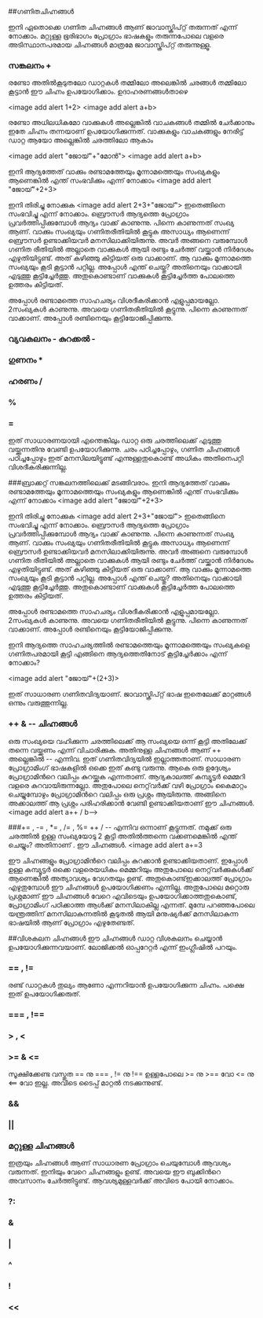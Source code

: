 ﻿##ഗണിതചിഹ്നങ്ങള്‍

ഇനി ഏതൊക്കെ ഗണിത ചിഹ്നങ്ങള്‍ ആണ് ജാവാസ്ക്രിപ്റ്റ് തരുന്നത് എന്ന് നോക്കാം. മറ്റുള്ള ഭൂരിഭാഗം പ്രോഗ്രാം ഭാഷകളും തരുന്നപോലെ വളരെ അടിസ്ഥാനപരമായ ചിഹ്നങ്ങള്‍ മാത്രമേ ജാവാസ്ക്രിപ്റ്റ് തരുന്നുള്ളൂ.

### സങ്കലനം +
രണ്ടോ അതില്‍കൂടുതലോ ഡാറ്റകള്‍ തമ്മിലോ അലെങ്കില്‍ ചരങ്ങള്‍ തമ്മിലോ കൂട്ടാന്‍ ഈ ചിഹ്നം ഉപയോഗിക്കാം. ഉദാഹരണങ്ങള്‍താഴെ

<image add alert 1+2>
<image add alert a+b>

രണ്ടോ അധിലധികമോ വാക്കുകള്‍ അല്ലെങ്കില്‍ വാചകങ്ങള്‍ തമ്മില്‍ ചേര്‍ക്കാനും ഇതേ ചിഹ്നം തന്നയാണ് ഉപയോഗിക്കുന്നത്. വാക്കുകളും വാചകങ്ങളും നേരിട്ട് ഡാറ്റ ആയോ അല്ലെങ്കില്‍ ചരത്തിലോ ആകാം

<image add alert "ജോയ്"+"മോന്‍">
<image add alert a+b>

ഇനി ആദ്യത്തേത് വാക്കും രണ്ടാമത്തേയും മൂന്നാമത്തെയും സംഖ്യകളും ആണെങ്കില്‍ എന്ത് സംഭവിക്കും എന്ന് നോക്കാം
<image add alert "ജോയ്"+2+3>

ഇനി തിരിച്ചു നോക്കുക
<image add alert 2+3+"ജോയ്">
ഇതെങ്ങിനെ സംഭവിച്ചു എന്ന് നോക്കാം. ബ്രൌസര്‍ ആദ്യത്തെ പ്രോഗ്രാം പ്രവര്‍ത്തിപ്പിക്കുമ്പോള്‍  ആദ്യം വാക്ക് കാണുന്നു. പിന്നെ കാണുന്നത് സംഖ്യ ആണ്. വാക്കും സംഖ്യയും ഗണിതരീതിയില്‍ കൂട്ടുക അസാധ്യം ആണെന്ന് ബ്രൌസര്‍ ഉണ്ടാക്കിയവര്‍ മനസിലാക്കിയിരുന്നു. അവര്‍ അങ്ങനെ വരുമ്പോള്‍ ഗണിത രീതിയില്‍ അല്ലാതെ വാക്കുകള്‍ ആയി രണ്ടും ചേര്‍ത്ത് വയ്ക്കാന്‍ നിര്‍ദേശം എഴുതിയിട്ടുണ്ട്. അത് കഴിഞ്ഞു കിട്ടിയത് ഒരു വാക്കാണ്‌.  ആ വാക്കും മൂന്നാമത്തെ സംഖ്യയും കൂടി കൂട്ടാന്‍ പറ്റില്ല. അപ്പോള്‍ എന്ത് ചെയ്തു? അതിനെയും വാക്കായി എടുത്തു കൂട്ടിച്ചേര്‍ത്തു. അതുകൊണ്ടാണ് വാക്കുകള്‍ കൂട്ടിച്ചേര്‍ത്ത പോലത്തെ ഉത്തരം കിട്ടിയത്.

അപ്പോള്‍ രണ്ടാമത്തെ സാഹചര്യം വിശദീകരിക്കാന്‍ എളുപ്പമായല്ലോ. 2സംഖ്യകള്‍ കാണുന്നു. അവയെ ഗണിതരീതിയില്‍ കൂട്ടുന്നു. പിന്നെ കാണുന്നത് വാക്കാണ്‌. അപ്പോള്‍ രണ്ടിനെയും കൂട്ടിയോജിപ്പിക്കുന്നു.

### വ്യവകലനം - കുറക്കല്‍ -
### ഗുണനം *
### ഹരണം /
###  %
### =

ഇത് സാധാരണയായി എന്തെങ്കിലും ഡാറ്റ ഒരു ചരത്തിലെക്ക് എടുത്തു വയ്ക്കുന്നതിനു വേണ്ടി ഉപയോഗിക്കുന്നു. ചരം പഠിച്ചപ്പോഴും, ഗണിത ചിഹ്നങ്ങള്‍ പഠിച്ചപ്പോഴും ഇത് മനസിലയിട്ടുണ്ട് എന്നുള്ളതുകൊണ്ട് അധികം അതിനെപറ്റി വിശദീകരിക്കുന്നില്ല.

###ബ്രാക്കറ്റ്
സങ്കലനത്തിലെക്ക് മടങ്ങിവരാം. ഇനി ആദ്യത്തേത് വാക്കും രണ്ടാമത്തേയും മൂന്നാമത്തെയും സംഖ്യകളും ആണെങ്കില്‍ എന്ത് സംഭവിക്കും എന്ന് നോക്കാം
<image add alert "ജോയ്"+2+3>

ഇനി തിരിച്ചു നോക്കുക
<image add alert 2+3+"ജോയ്">
ഇതെങ്ങിനെ സംഭവിച്ചു എന്ന് നോക്കാം. ബ്രൌസര്‍ ആദ്യത്തെ പ്രോഗ്രാം പ്രവര്‍ത്തിപ്പിക്കുമ്പോള്‍  ആദ്യം വാക്ക് കാണുന്നു. പിന്നെ കാണുന്നത് സംഖ്യ ആണ്. വാക്കും സംഖ്യയും ഗണിതരീതിയില്‍ കൂട്ടുക അസാധ്യം ആണെന്ന് ബ്രൌസര്‍ ഉണ്ടാക്കിയവര്‍ മനസിലാക്കിയിരുന്നു. അവര്‍ അങ്ങനെ വരുമ്പോള്‍ ഗണിത രീതിയില്‍ അല്ലാതെ വാക്കുകള്‍ ആയി രണ്ടും ചേര്‍ത്ത് വയ്ക്കാന്‍ നിര്‍ദേശം എഴുതിയിട്ടുണ്ട്. അത് കഴിഞ്ഞു കിട്ടിയത് ഒരു വാക്കാണ്‌.  ആ വാക്കും മൂന്നാമത്തെ സംഖ്യയും കൂടി കൂട്ടാന്‍ പറ്റില്ല. അപ്പോള്‍ എന്ത് ചെയ്തു? അതിനെയും വാക്കായി എടുത്തു കൂട്ടിച്ചേര്‍ത്തു. അതുകൊണ്ടാണ് വാക്കുകള്‍ കൂട്ടിച്ചേര്‍ത്ത പോലത്തെ ഉത്തരം കിട്ടിയത്.

അപ്പോള്‍ രണ്ടാമത്തെ സാഹചര്യം വിശദീകരിക്കാന്‍ എളുപ്പമായല്ലോ. 2സംഖ്യകള്‍ കാണുന്നു. അവയെ ഗണിതരീതിയില്‍ കൂട്ടുന്നു. പിന്നെ കാണുന്നത് വാക്കാണ്‌. അപ്പോള്‍ രണ്ടിനെയും കൂട്ടിയോജിപ്പിക്കുന്നു.

ഇനി ആദ്യത്തെ സാഹചര്യത്തില്‍ രണ്ടാമത്തെയും മൂന്നാമത്തെയും സംഖ്യകളെ ഗണിതപരമായി കൂട്ടി എങ്ങിനെ ആദ്യത്തെതിനോട് കൂട്ടിച്ചേര്‍ക്കാം എന്ന് നോക്കാം?

<image add alert "ജോയ്"+(2+3)>

ഇത് സാധാരണ ഗണിതവിദ്യയാണ്. ജാവാസ്ക്രിപ്റ്റ് ഭാഷ ഇതെലേക്ക് മാറ്റങ്ങള്‍ ഒന്നും വരുത്തുന്നില്ല.

### ++ & -- ചിഹ്നങ്ങള്‍
ഒരു സംഖ്യയെ വഹിക്കുന്ന ചരത്തിലെക്ക്  ആ സംഖ്യയെ ഒന്ന് കൂട്ടി അതിലേക്ക് തന്നെ വയ്ക്കണം എന്ന് വിചാരിക്കുക. അതിനുള്ള ചിഹ്നങ്ങള്‍ ആണ് ++ അല്ലെങ്കില്‍ -- എന്നിവ. ഇത് ഗണിതവിദ്യയില്‍ ഇല്ലാത്തതാണ്. സാധാരണ പ്രോഗ്രാമിംഗ് ഭാഷകളില്‍ ഒക്കെ ഇത് കണ്ടു വരുന്നു. ആകെ ഒരു ഉദ്ദേശ്യം പ്രോഗ്രാമിന്‍റെ വലിപ്പം കുറയ്ക്കുക എന്നതാണ്. ആദ്യകാലത്ത് കമ്പ്യൂട്ടര്‍ മെമ്മറി വളരെ കുറവായിരുന്നല്ലോ. അതുപോലെ നെറ്റ്‌വര്‍ക്ക് വഴി പ്രോഗ്രാം കൈമാറ്റം ചെയ്യുമ്പോഴും പ്രോഗ്രാമിന്‍റെ വലിപ്പം ഒരു പ്രശ്നം ആയിരുന്നു. അങ്ങിനെ അക്കാലത്ത് ആ പ്രശ്നം പരിഹരിക്കാന്‍ വേണ്ടി ഉണ്ടാക്കിയതാണ് ഈ ചിഹ്നങ്ങള്‍.
<image add alert a++ / b-->

###+= , -= , *= , /= , %=
++ / -- എന്നിവ ഒന്നാണ് കൂട്ടുന്നത്. നമുക്ക് ഒരു ചരത്തില്‍ ഉള്ള സംഖ്യയോടു 2 കൂട്ടി അതില്‍ത്തന്നെ വക്കണമെങ്കില്‍ എന്ത് ചെയ്യും? അതിനാണ് . ഈ ചിഹ്നങ്ങള്‍. 
<image add alert a+=3
<image b-=a>

ഈ ചിഹ്നങ്ങളും പ്രോഗ്രാമിന്‍റെ വലിപ്പം കുറക്കാന്‍ ഉണ്ടാക്കിയതാണ്. ഇപ്പോള്‍ ഉള്ള കമ്പ്യൂട്ടര്‍ ഒക്കെ വളരെയധികം മെമ്മറിയും അതുപോലെ നെറ്റ്‌വര്‍ക്കുകള്‍ക്ക് ആണെങ്കില്‍ അത്യാവശ്യം വേഗതയും ഉണ്ട്. അതുകൊണ്ട്ഇക്കാലത്ത് പ്രോഗ്രാം എഴുതുമ്പോള്‍ ഈ ചിഹ്നങ്ങള്‍ ഉപയോഗിക്കണം എന്നില്ല. അതുപോലെ മറ്റൊരു പ്രശ്നമാണ് ഈ ചിഹ്നങ്ങള്‍ വേറെ എവിടെയും ഉപയോഗിക്കാത്തതുകൊണ്ട്, പ്രോഗ്രാമിംഗ് പഠിക്കാത്ത ആള്‍ക്ക് മനസിലാകില്ല എന്നത്. മുമ്പേ പറഞ്ഞപോലെ യന്ത്രത്തിന് മനസിലാകുന്നതില്‍ കൂടുതല്‍ ആയി മനുഷ്യര്‍ക്ക് മനസിലാകുന്ന ഭാഷയില്‍ ആണ് പ്രോഗ്രാം എഴുതേണ്ടത്.

##വിശകലന ചിഹ്നങ്ങള്‍
ഈ ചിഹ്നങ്ങള്‍ ഡാറ്റ വിശകലനം ചെയ്യാന്‍ ഉപയോഗിക്കുന്നവയാണ്. ലോജിക്കല്‍ ഓപ്പറേറ്റര്‍ എന്ന് ഇംഗ്ലീഷില്‍ പറയും.
### == , !=
രണ്ട് ഡാറ്റകള്‍ തുല്യം ആണോ എന്നറിയാന്‍ ഉപയോഗിക്കുന്ന ചിഹ്നം. പക്ഷെ ഇത് ഉപയോഗിക്കരുത്. 
### === , !==
### > , <
### >= & <=

സൂക്ഷിക്കേണ്ട വസ്തുത == നു === , != നു !== ഉള്ളപോലെ >= നു >== വോ <= നു <== വോ ഇല്ല. അവിടെ ടൈപ്പ് മാറ്റല്‍ നടക്കുന്നുണ്ട്.

### &&
### ||	
### മറ്റുള്ള ചിഹ്നങ്ങള്‍
ഇത്രയും ചിഹ്നങ്ങള്‍ ആണ് സാധാരണ പ്രോഗ്രാം ചെയുമ്പോള്‍ ആവശ്യം വരുന്നത്. ഇനിയും വേറെ ചിഹ്നങ്ങളും ഉണ്ട്. അവയെ ഈ ബുക്കിന്‍റെ അവസാനം ചേര്‍ത്തിട്ടുണ്ട്. ആവശ്യമുള്ളവര്‍ക്ക് അവിടെ പോയി നോക്കാം.
### ?:
### &
### |
### ^
### !
### <<